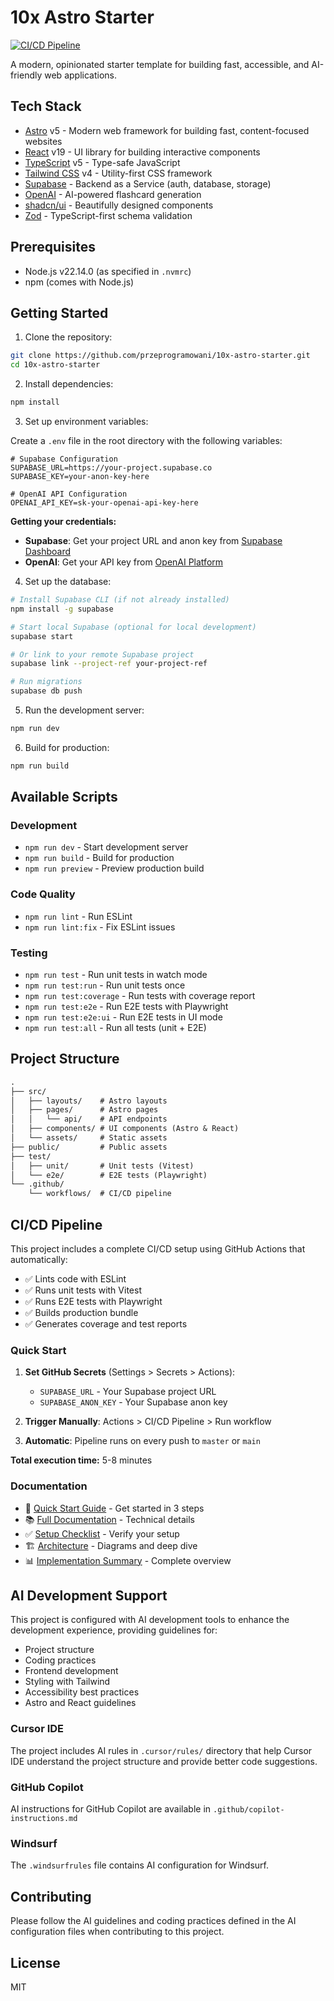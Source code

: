 # 10x Astro Starter

[![CI/CD Pipeline](https://github.com/YOUR-USERNAME/YOUR-REPO-NAME/actions/workflows/ci.yml/badge.svg)](https://github.com/YOUR-USERNAME/YOUR-REPO-NAME/actions/workflows/ci.yml)

A modern, opinionated starter template for building fast, accessible, and AI-friendly web applications.

## Tech Stack

- [Astro](https://astro.build/) v5 - Modern web framework for building fast, content-focused websites
- [React](https://react.dev/) v19 - UI library for building interactive components
- [TypeScript](https://www.typescriptlang.org/) v5 - Type-safe JavaScript
- [Tailwind CSS](https://tailwindcss.com/) v4 - Utility-first CSS framework
- [Supabase](https://supabase.com/) - Backend as a Service (auth, database, storage)
- [OpenAI](https://openai.com/) - AI-powered flashcard generation
- [shadcn/ui](https://ui.shadcn.com/) - Beautifully designed components
- [Zod](https://zod.dev/) - TypeScript-first schema validation

## Prerequisites

- Node.js v22.14.0 (as specified in `.nvmrc`)
- npm (comes with Node.js)

## Getting Started

1. Clone the repository:

```bash
git clone https://github.com/przeprogramowani/10x-astro-starter.git
cd 10x-astro-starter
```

2. Install dependencies:

```bash
npm install
```

3. Set up environment variables:

Create a `.env` file in the root directory with the following variables:

```env
# Supabase Configuration
SUPABASE_URL=https://your-project.supabase.co
SUPABASE_KEY=your-anon-key-here

# OpenAI API Configuration
OPENAI_API_KEY=sk-your-openai-api-key-here
```

**Getting your credentials:**
- **Supabase**: Get your project URL and anon key from [Supabase Dashboard](https://app.supabase.com/project/_/settings/api)
- **OpenAI**: Get your API key from [OpenAI Platform](https://platform.openai.com/api-keys)

4. Set up the database:

```bash
# Install Supabase CLI (if not already installed)
npm install -g supabase

# Start local Supabase (optional for local development)
supabase start

# Or link to your remote Supabase project
supabase link --project-ref your-project-ref

# Run migrations
supabase db push
```

5. Run the development server:

```bash
npm run dev
```

6. Build for production:

```bash
npm run build
```

## Available Scripts

### Development
- `npm run dev` - Start development server
- `npm run build` - Build for production
- `npm run preview` - Preview production build

### Code Quality
- `npm run lint` - Run ESLint
- `npm run lint:fix` - Fix ESLint issues

### Testing
- `npm run test` - Run unit tests in watch mode
- `npm run test:run` - Run unit tests once
- `npm run test:coverage` - Run tests with coverage report
- `npm run test:e2e` - Run E2E tests with Playwright
- `npm run test:e2e:ui` - Run E2E tests in UI mode
- `npm run test:all` - Run all tests (unit + E2E)

## Project Structure

```md
.
├── src/
│   ├── layouts/    # Astro layouts
│   ├── pages/      # Astro pages
│   │   └── api/    # API endpoints
│   ├── components/ # UI components (Astro & React)
│   └── assets/     # Static assets
├── public/         # Public assets
├── test/
│   ├── unit/       # Unit tests (Vitest)
│   └── e2e/        # E2E tests (Playwright)
└── .github/
    └── workflows/  # CI/CD pipeline
```

## CI/CD Pipeline

This project includes a complete CI/CD setup using GitHub Actions that automatically:

- ✅ Lints code with ESLint
- ✅ Runs unit tests with Vitest
- ✅ Runs E2E tests with Playwright
- ✅ Builds production bundle
- ✅ Generates coverage and test reports

### Quick Start

1. **Set GitHub Secrets** (Settings > Secrets > Actions):
   - `SUPABASE_URL` - Your Supabase project URL
   - `SUPABASE_ANON_KEY` - Your Supabase anon key

2. **Trigger Manually**: Actions > CI/CD Pipeline > Run workflow

3. **Automatic**: Pipeline runs on every push to `master` or `main`

**Total execution time:** 5-8 minutes

### Documentation

- 📖 [Quick Start Guide](.github/CI-CD-QUICK-START.md) - Get started in 3 steps
- 📚 [Full Documentation](.github/workflows/README.md) - Technical details
- ✅ [Setup Checklist](.github/SETUP-CHECKLIST.md) - Verify your setup
- 🏗️ [Architecture](.github/ARCHITECTURE.md) - Diagrams and deep dive
- 📊 [Implementation Summary](.github/CI-CD-SUMMARY.md) - Complete overview

## AI Development Support

This project is configured with AI development tools to enhance the development experience, providing guidelines for:

- Project structure
- Coding practices
- Frontend development
- Styling with Tailwind
- Accessibility best practices
- Astro and React guidelines

### Cursor IDE

The project includes AI rules in `.cursor/rules/` directory that help Cursor IDE understand the project structure and provide better code suggestions.

### GitHub Copilot

AI instructions for GitHub Copilot are available in `.github/copilot-instructions.md`

### Windsurf

The `.windsurfrules` file contains AI configuration for Windsurf.

## Contributing

Please follow the AI guidelines and coding practices defined in the AI configuration files when contributing to this project.

## License

MIT
